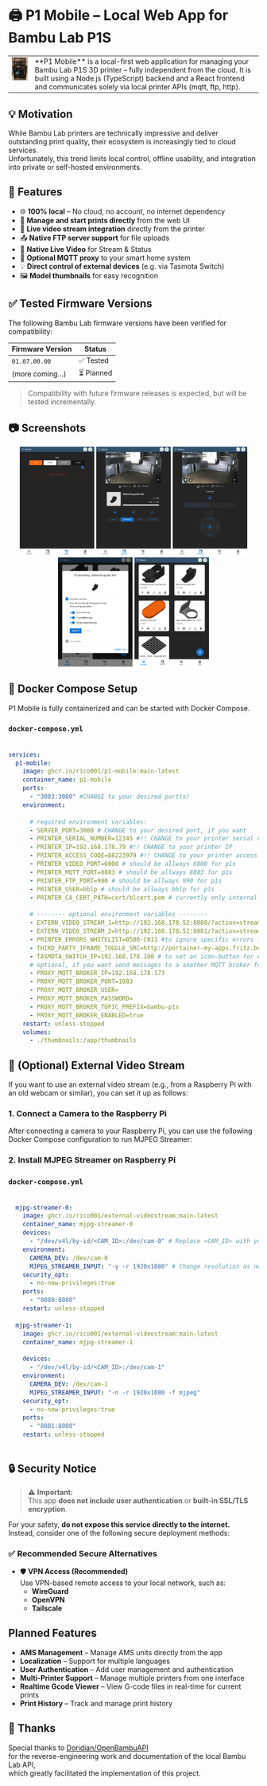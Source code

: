 # 🖨️ P1 Mobile – Local Web App for Bambu Lab P1S

<table border="0">
  <tr style="vertical-align: top; border: none;">
    <td>
      <img src="./screenshots/printer.png" alt="P1 Mobile Logo" width="150"/>
    </td>
    <td>
      **P1 Mobile** is a local-first web application for managing your Bambu Lab P1S 3D printer – fully independent from the cloud.  
      It is built using a Node.js (TypeScript) backend and a React frontend and communicates solely via local printer APIs (mqtt, ftp, http).
    </td>
  </tr>
</table>

## 💡 Motivation
While Bambu Lab printers are technically impressive and deliver outstanding print quality, their ecosystem is increasingly tied to cloud services.  
Unfortunately, this trend limits local control, offline usability, and integration into private or self-hosted environments.


## 🔧 Features

- 🌐 **100% local** – No cloud, no account, no internet dependency  
- 📁 **Manage and start prints directly** from the web UI  
- 📸 **Live video stream integration** directly from the printer  
- 📤 **Native FTP server support** for file uploads  
- 🎥 **Native Live Video** for Stream & Status
- 🧠 **Optional MQTT proxy** to your smart home system  
- 💡 **Direct control of external devices** (e.g. via Tasmota Switch)
- 🖼️ **Model thumbnails** for easy recognition  

## ✅ Tested Firmware Versions

The following Bambu Lab firmware versions have been verified for compatibility:

| Firmware Version | Status     |
|------------------|------------|
| `01.07.00.00`    | ✅ Tested  |
| (more coming…)   | ⏳ Planned |

> Compatibility with future firmware releases is expected, but will be tested incrementally.

## 📷 Screenshots

<p align="center">
  <img src="./screenshots/1.png" alt="AMS Management" width="150"/>
  <img src="./screenshots/2.png" alt="Live Stream" width="150"/>
  <img src="./screenshots/3.png" alt="Printer Controls" width="150"/>
  <img src="./screenshots/4.png" alt="Start Printing" width="150"/>
  <img src="./screenshots/5.png" alt="Model Upload" width="150"/>
</p>

## 🐳 Docker Compose Setup

P1 Mobile is fully containerized and can be started with Docker Compose.

### `docker-compose.yml`
```yaml

services:
  p1-mobile:
    image: ghcr.io/rico001/p1-mobile:main-latest
    container_name: p1-mobile
    ports:
      - "3003:3000" #CHANGE to your desired port(s)
    environment:

      # required environment variables:
      - SERVER_PORT=3000 # CHANGE to your desired port, if you want 
      - PRINTER_SERIAL_NUMBER=12345 #!! CHANGE to your printer serial number
      - PRINTER_IP=192.168.178.79 #!! CHANGE to your printer IP
      - PRINTER_ACCESS_CODE=88223979 #!! CHANGE to your printer access code
      - PRINTER_VIDEO_PORT=6000 # should be allways 6000 for p1s
      - PRINTER_MQTT_PORT=8883 # should be allways 8883 for p1s
      - PRINTER_FTP_PORT=990 # should be allways 990 for p1s
      - PRINTER_USER=bblp # should be allways bblp for p1s
      - PRINTER_CA_CERT_PATH=cert/blcert.pem # currently only internal cert/blcert.pem is supported, do not change this

      # -------- optional environment variables --------
      - EXTERN_VIDEO_STREAM_1=http://192.168.178.52:8080/?action=stream # to set an external video, see section below for more details
      - EXTERN_VIDEO_STREAM_2=http://192.168.178.52:8081/?action=stream # to set an external video, see sectio below for more details
      - PRINTER_ERRORS_WHITELIST=0500-C011 #to ignore specific errors in frontend, e.g. 0500-C011 (https://wiki.bambulab.com/en/hms/error-code)
      - THIRD_PARTY_IFRAME_TOGGLE_SRC=http://portainer-my-apps.fritz.box:5000/?deviceId=6827c4887ea5ad00133d18d6 #to set a icon in printersteam, for external lamp or other devices
      - TASMOTA_SWITCH_IP=192.168.178.100 # to set an icon-button for external tasmota power switch
      # optional, if you want send messages to a another MQTT broker for home automation or other purposes
      - PROXY_MQTT_BROKER_IP=192.168.178.173
      - PROXY_MQTT_BROKER_PORT=1883
      - PROXY_MQTT_BROKER_USER= 
      - PROXY_MQTT_BROKER_PASSWORD=
      - PROXY_MQTT_BROKER_TOPIC_PREFIX=bambu-p1s
      - PROXY_MQTT_BROKER_ENABLED=true
    restart: unless-stopped
    volumes:
      - ./thumbnails:/app/thumbnails

```

## 🎥 (Optional) External Video Stream

If you want to use an external video stream (e.g., from a Raspberry Pi with an old webcam or similar), you can set it up as follows:

### 1. Connect a Camera to the Raspberry Pi

After connecting a camera to your Raspberry Pi, you can use the following Docker Compose configuration to run MJPEG Streamer:

### 2. Install MJPEG Streamer on Raspberry Pi
### `docker-compose.yml`
```yaml

  mjpg-streamer-0:
    image: ghcr.io/rico001/external-videostream:main-latest
    container_name: mjpg-streamer-0
    devices:
      - "/dev/v4l/by-id/<CAM_ID>:/dev/cam-0" # Replace <CAM_ID> with your camera's ID from /dev/v4l/by-id
    environment:
      CAMERA_DEV: /dev/cam-0
      MJPEG_STREAMER_INPUT: "-y -r 1920x1080" # Change resolution as needed
    security_opt:
      - no-new-privileges:true
    ports:
      - "8080:8080"
    restart: unless-stopped

  mjpg-streamer-1:
    image: ghcr.io/rico001/external-videostream:main-latest
    container_name: mjpg-streamer-1

    devices:
      - "/dev/v4l/by-id/<CAM_ID>:/dev/cam-1"
    environment:
      CAMERA_DEV: /dev/cam-1
      MJPEG_STREAMER_INPUT: "-n -r 1920x1080 -f mjpeg"
    security_opt:
      - no-new-privileges:true
    ports:
      - "8081:8080"
    restart: unless-stopped
  
```

## 🔒 Security Notice

> ⚠️ **Important:**  
> This app **does not include user authentication** or **built-in SSL/TLS encryption**.

For your safety, **do not expose this service directly to the internet.**  
Instead, consider one of the following secure deployment methods:

### ✅ Recommended Secure Alternatives

- 🛡️ **VPN Access (Recommended)**  
  Use VPN-based remote access to your local network, such as:
  - **WireGuard**
  - **OpenVPN**
  - **Tailscale**

## Planned Features
- **AMS Management** – Manage AMS units directly from the app
- **Localization** – Support for multiple languages
- **User Authentication** – Add user management and authentication
- **Multi-Printer Support** – Manage multiple printers from one interface
- **Realtime Gcode Viewer** – View G-code files in real-time for current prints
- **Print History** – Track and manage print history

## 🙏 Thanks
Special thanks to [Doridian/OpenBambuAPI](https://github.com/Doridian/OpenBambuAPI)  
for the reverse-engineering work and documentation of the local Bambu Lab API,  
which greatly facilitated the implementation of this project.